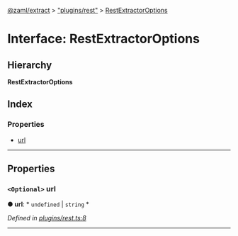 [@zaml/extract](../README.md) > ["plugins/rest"](../modules/_plugins_rest_.md) > [RestExtractorOptions](../interfaces/_plugins_rest_.restextractoroptions.md)

# Interface: RestExtractorOptions

## Hierarchy

**RestExtractorOptions**

## Index

### Properties

* [url](_plugins_rest_.restextractoroptions.md#url)

---

## Properties

<a id="url"></a>

### `<Optional>` url

**● url**: * `undefined` &#124; `string`
*

*Defined in [plugins/rest.ts:8](https://github.com/nexushubs/zaml-lang/blob/91fabd9/packages/zaml-extract/src/plugins/rest.ts#L8)*

___

